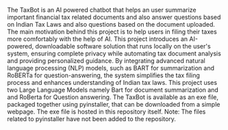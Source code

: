 The TaxBot is an AI powered chatbot that helps an user summarize important financial tax related documents and also answer questions based on Indian Tax Laws and also questions based on the document uploaded.
The main motivation behind this project is to help users in filing their taxes more comfortably with the help of AI.
This project introduces an AI-powered, downloadable software solution that runs locally on the user's system, ensuring complete privacy while automating tax document analysis and providing personalized guidance.
By integrating advanced natural language processing (NLP) models, such as BART for summarization and RoBERTa for question-answering, the system simplifies the tax filing process and enhances understanding of Indian tax laws.
This project uses two Large Language Models namely Bart for document summarization and and RoBerta for Question answering.
The TaxBot is available as an exe file, packaged together using pyinstaller, that can be downloaded from a simple webpage. 
The exe file is hosted in this repository itself.
Note:
The files related to pyinstaller have not been added to the repository.
